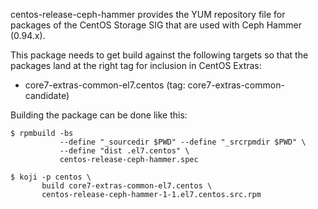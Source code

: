 centos-release-ceph-hammer provides the YUM repository file for packages of the
CentOS Storage SIG that are used with Ceph Hammer (0.94.x).

This package needs to get build against the following targets so that the
packages land at the right tag for inclusion in CentOS Extras:

 - core7-extras-common-el7.centos (tag: core7-extras-common-candidate)

Building the package can be done like this:


    $ rpmbuild -bs
               --define "_sourcedir $PWD" --define "_srcrpmdir $PWD" \
               --define "dist .el7.centos" \
               centos-release-ceph-hammer.spec

    $ koji -p centos \
           build core7-extras-common-el7.centos \
           centos-release-ceph-hammer-1-1.el7.centos.src.rpm

